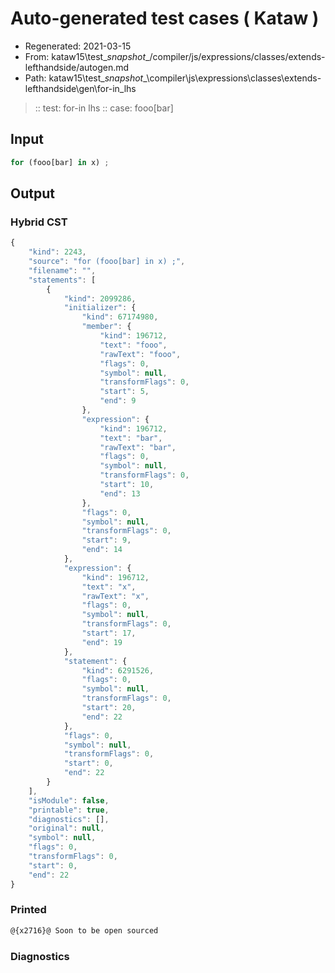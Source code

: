# Auto-generated test cases ( Kataw )
- Regenerated: 2021-03-15
- From: kataw15\test\__snapshot__/compiler/js/expressions/classes/extends-lefthandside/autogen.md
- Path: kataw15\test\__snapshot__\compiler\js\expressions\classes\extends-lefthandside\gen\for-in_lhs
> :: test: for-in lhs
> :: case: fooo[bar]
## Input

`````js
for (fooo[bar] in x) ;
`````

## Output

### Hybrid CST

```javascript
{
    "kind": 2243,
    "source": "for (fooo[bar] in x) ;",
    "filename": "",
    "statements": [
        {
            "kind": 2099286,
            "initializer": {
                "kind": 67174980,
                "member": {
                    "kind": 196712,
                    "text": "fooo",
                    "rawText": "fooo",
                    "flags": 0,
                    "symbol": null,
                    "transformFlags": 0,
                    "start": 5,
                    "end": 9
                },
                "expression": {
                    "kind": 196712,
                    "text": "bar",
                    "rawText": "bar",
                    "flags": 0,
                    "symbol": null,
                    "transformFlags": 0,
                    "start": 10,
                    "end": 13
                },
                "flags": 0,
                "symbol": null,
                "transformFlags": 0,
                "start": 9,
                "end": 14
            },
            "expression": {
                "kind": 196712,
                "text": "x",
                "rawText": "x",
                "flags": 0,
                "symbol": null,
                "transformFlags": 0,
                "start": 17,
                "end": 19
            },
            "statement": {
                "kind": 6291526,
                "flags": 0,
                "symbol": null,
                "transformFlags": 0,
                "start": 20,
                "end": 22
            },
            "flags": 0,
            "symbol": null,
            "transformFlags": 0,
            "start": 0,
            "end": 22
        }
    ],
    "isModule": false,
    "printable": true,
    "diagnostics": [],
    "original": null,
    "symbol": null,
    "flags": 0,
    "transformFlags": 0,
    "start": 0,
    "end": 22
}
```

### Printed

```javascript
@{x2716}@ Soon to be open sourced
```

### Diagnostics

```javascript

```

